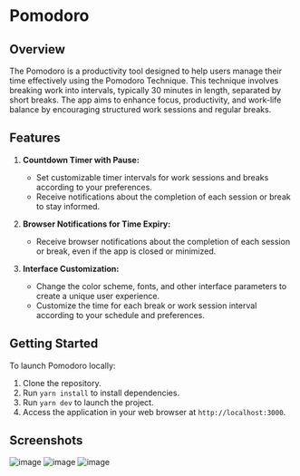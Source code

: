 # Pomodoro

## Overview

The Pomodoro is a productivity tool designed to help users manage their time effectively using the Pomodoro Technique. This technique involves breaking work into intervals, typically 30 minutes in length, separated by short breaks. The app aims to enhance focus, productivity, and work-life balance by encouraging structured work sessions and regular breaks.

## Features

1. **Countdown Timer with Pause:**
   - Set customizable timer intervals for work sessions and breaks according to your preferences.
   - Receive notifications about the completion of each session or break to stay informed.

2. **Browser Notifications for Time Expiry:**
   - Receive browser notifications about the completion of each session or break, even if the app is closed or minimized.

3. **Interface Customization:**
   - Change the color scheme, fonts, and other interface parameters to create a unique user experience.
   - Customize the time for each break or work session interval according to your schedule and preferences.

## Getting Started

To launch Pomodoro locally:

1. Clone the repository.
2. Run `yarn install` to install dependencies.
3. Run `yarn dev` to launch the project.
4. Access the application in your web browser at `http://localhost:3000`.

## Screenshots

![image](https://github.com/BohdanShh/Pomodoro/assets/99605305/2e6e4513-1935-4816-a53d-9f2b4694c39e)
![image](https://github.com/BohdanShh/Pomodoro/assets/99605305/e4dcd6d7-bd80-4b66-9ef2-9e9a723419f1)
![image](https://github.com/BohdanShh/Pomodoro/assets/99605305/a036a548-91fd-44bb-9d9c-3e3521907734)

